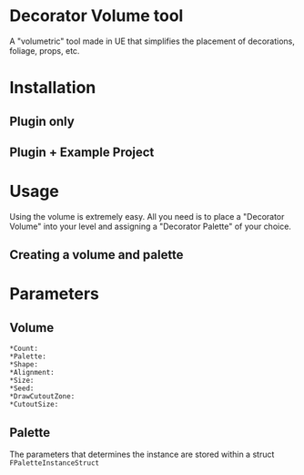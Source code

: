 # Decorator Volume tool
A "volumetric" tool made in UE that simplifies the placement of decorations, foliage, props, etc.

# Installation
## Plugin only

## Plugin + Example Project

# Usage
Using the volume is extremely easy. All you need is to place a "Decorator Volume" into your level and assigning a "Decorator Palette" of your choice.

## Creating a volume and palette

# Parameters
## Volume
    *Count:
    *Palette: 
    *Shape: 
    *Alignment:
    *Size:
    *Seed:
    *DrawCutoutZone: 
    *CutoutSize: 

## Palette
The parameters that determines the instance are stored within a struct `FPaletteInstanceStruct`
